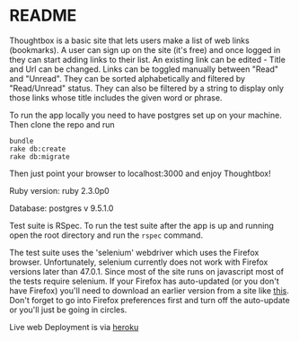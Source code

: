 # README

Thoughtbox is a basic site that lets users make a list of web links (bookmarks).
A user can sign up on the site (it's free) and once logged in they can start adding links to their list. An existing link can be edited - Title and Url can be changed. Links can be toggled manually between "Read" and "Unread". They can be sorted alphabetically and filtered by "Read/Unread" status. They can also be filtered by a string to display only those links whose title includes the given word or phrase.

To run the app locally you need to have postgres set up on your machine. Then clone the repo and run

```
bundle
rake db:create
rake db:migrate
```
Then just point your browser to localhost:3000 and enjoy Thoughtbox!

Ruby version: ruby 2.3.0p0

Database: postgres v 9.5.1.0

Test suite is RSpec. To run the test suite after the app is up and running open the root directory and run the `rspec` command.

The test suite uses the 'selenium' webdriver which uses the Firefox browser. Unfortunately, selenium currently does not work with Firefox versions later than 47.0.1. Since most of the site runs on javascript most of the tests require selenium. If your Firefox has auto-updated (or you don't have Firefox) you'll need to download an earlier version from a site like [this](https://support.mozilla.org/en-US/kb/install-older-version-of-firefox). Don't forget to go into Firefox preferences first and turn off the auto-update or you'll just be going in circles.

Live web Deployment is via [heroku](https://nameless-lake-90356.herokuapp.com/)
